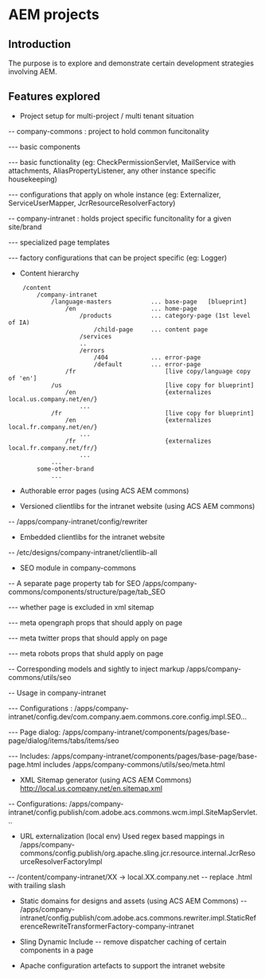 # AEM projects

## Introduction 

The purpose is to explore and demonstrate certain development strategies involving AEM.


## Features explored

- Project setup for multi-project / multi tenant situation

-- company-commons : project to hold common funcitonality

--- basic components

--- basic functionality (eg: CheckPermissionServlet, MailService with attachments, AliasPropertyListener, any other instance specific housekeeping)

--- configurations that apply on whole instance (eg: Externalizer, ServiceUserMapper, JcrResourceResolverFactory)

-- company-intranet : holds project specific funcitonality for a given site/brand

--- specialized page templates

--- factory configurations that can be project specific (eg: Logger)
	
	
- Content hierarchy

```
	/content
		/company-intranet
			/language-masters			... base-page	[blueprint]
				/en						... home-page
					/products			... category-page (1st level of IA)
						/child-page		... content page
					/services
					..
					/errors
						/404			... error-page
						/default		... error-page
				/fr							[live copy/language copy of 'en']
			/us								[live copy for blueprint]		
				/en							{externalizes local.us.company.net/en/}
					...
			/fr								[live copy for blueprint]
				/en							{externalizes local.fr.company.net/en/}
					...
				/fr							{externalizes local.fr.company.net/fr/}	
					...
			...
		some-other-brand
			...
```


- Authorable error pages (using ACS AEM commons)


- Versioned clientlibs for the intranet website (using ACS AEM commons)

-- /apps/company-intranet/config/rewriter


- Embedded clientlibs for the intranet website

-- /etc/designs/company-intranet/clientlib-all


- SEO module in company-commons
 
-- A separate page property tab for SEO
	/apps/company-commons/components/structure/page/tab_SEO

--- whether page is excluded in xml sitemap

--- meta opengraph props that should apply on page

--- meta twitter props that should apply on page

--- meta robots props that shuld apply on page
		

-- Corresponding models and sightly to inject markup
	/apps/company-commons/utils/seo
	
-- Usage in company-intranet

--- Configurations : /apps/company-intranet/config.dev/com.company.aem.commons.core.config.impl.SEO...	

--- Page dialog: /apps/company-intranet/components/pages/base-page/dialog/items/tabs/items/seo

--- Includes: /apps/company-intranet/components/pages/base-page/base-page.html includes /apps/company-commons/utils/seo/meta.html
		
		
- XML Sitemap generator (using ACS AEM Commons)
	http://local.us.company.net/en.sitemap.xml
	
-- Configurations: /apps/company-intranet/config.publish/com.adobe.acs.commons.wcm.impl.SiteMapServlet...
	
	

- URL externalization (local env)
	Used regex based mappings in /apps/company-commons/config.publish/org.apache.sling.jcr.resource.internal.JcrResourceResolverFactoryImpl
	
-- /content/company-intranet/XX -> local.XX.company.net
-- replace .html with trailing slash
	
	
- Static domains for designs and assets (using ACS AEM Commons)
-- /apps/company-intranet/config.publish/com.adobe.acs.commons.rewriter.impl.StaticReferenceRewriteTransformerFactory-company-intranet

	
- Sling Dynamic Include
-- remove dispatcher caching of certain components in a page
	

- Apache configuration artefacts to support the intranet website
